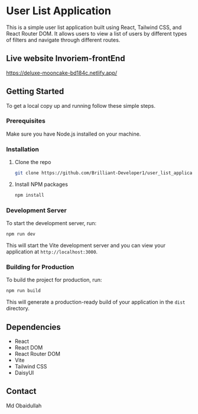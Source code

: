 # User List Application

This is a simple user list application built using React, Tailwind CSS, and React Router DOM. It allows users to view a list of users by different types of filters and navigate through different routes.

## Live website Invoriem-frontEnd

https://deluxe-mooncake-bd184c.netlify.app/

## Getting Started

To get a local copy up and running follow these simple steps.

### Prerequisites

Make sure you have Node.js installed on your machine.

### Installation

1. Clone the repo
   ```sh
   git clone https://github.com/Brilliant-Developer1/user_list_application
   ```
2. Install NPM packages
   ```sh
   npm install
   ```

### Development Server

To start the development server, run:

```sh
npm run dev
```

This will start the Vite development server and you can view your application at `http://localhost:3000`.

### Building for Production

To build the project for production, run:

```sh
npm run build
```

This will generate a production-ready build of your application in the `dist` directory.

## Dependencies

- React
- React DOM
- React Router DOM
- Vite
- Tailwind CSS
- DaisyUI

## Contact

Md Obaidullah
